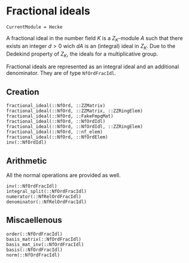 # Fractional ideals
```@meta
CurrentModule = Hecke
```


A fractional ideal in the number field $K$ is a $Z_K$-module $A$
such that there exists an integer $d>0$ wich $dA$ is an (integral) ideal
in $Z_K$. Due to the Dedekind property of $Z_K$, the ideals for a
multiplicative group.

Fractional ideals are represented as an integral ideal and an additional
denominator. They are of type `NfOrdFracIdl`.

## Creation

```@docs
fractional_ideal(::NfOrd, ::ZZMatrix)
fractional_ideal(::NfOrd, ::ZZMatrix, ::ZZRingElem)
fractional_ideal(::NfOrd, ::FakeFmpqMat)
fractional_ideal(::NfOrd, ::NfOrdIdl)
fractional_ideal(::NfOrd, ::NfOrdIdl, ::ZZRingElem)
fractional_ideal(::NfOrd, ::nf_elem)
fractional_ideal(::NfOrd, ::NfOrdElem)
inv(::NfOrdIdl)
```

## Arithmetic

All the normal operations are provided as well.

```@docs
inv(::NfOrdFracIdl)
integral_split(::NfOrdFracIdl)
numerator(::NfRelOrdFracIdl)
denominator(::NfRelOrdFracIdl)
```

## Miscaellenous

```@docs
order(::NfOrdFracIdl)
basis_matrix(::NfOrdFracIdl)
basis_mat_inv(::NfOrdFracIdl)
basis(::NfOrdFracIdl)
norm(::NfOrdFracIdl)
```


